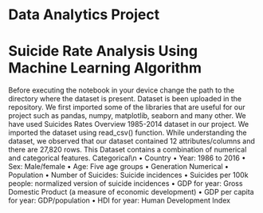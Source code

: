 # Data Analytics Project
# Suicide Rate Analysis Using Machine Learning Algorithm
Before executing the notebook in your device change the path to the directory where the dataset is present.
Dataset is been uploaded in the repository. We first imported some of the libraries that are useful for our project such as pandas, numpy, matplotlib, seaborn and many other.
We have used Suicides Rates Overview 1985-2014 dataset in our project.
We imported the dataset using read_csv() function.
While understanding the dataset, we observed that our dataset contained 12 attributes/columns and there are 27,820 rows.
This Dataset contains a combination of numerical and categorical features.
Categorical\n
• Country
• Year: 1986 to 2016
• Sex: Male/female 
• Age: Five age groups 
• Generation
Numerical
• Population
• Number of Suicides: Suicide incidences 
• Suicides per 100k people: normalized version of suicide incidences
• GDP for year: Gross Domestic Product (a measure of economic 
development)
• GDP per capita for year: GDP/population
• HDI for year: Human Development Index
